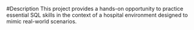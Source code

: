 #Description
This project provides a hands-on opportunity to practice essential SQL skills in the context of a hospital environment designed to mimic real-world scenarios.
